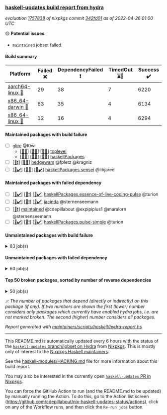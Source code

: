 ### [haskell-updates build report from hydra](https://hydra.nixos.org/jobset/nixpkgs/haskell-updates)
*evaluation [1757838](https://hydra.nixos.org/eval/1757838) of nixpkgs commit [342fd01](https://github.com/NixOS/nixpkgs/commits/342fd01262aca116122c36713035c9838408c380) as of 2022-04-26 01:00 UTC*

:yellow_circle: **Potential issues**
  * `maintained` jobset failed.

#### Build summary

 | Platform | Failed :x: | DependencyFailed :heavy_exclamation_mark: | TimedOut :hourglass::no_entry_sign: | Success :heavy_check_mark: | 
 | --- | --- | --- | --- | --- | 
 | [aarch64-linux :iphone:](https://hydra.nixos.org/eval/1757838?filter=.aarch64-linux) | 29 | 38 | 7 | 6220 | 
 | [x86_64-darwin :apple:](https://hydra.nixos.org/eval/1757838?filter=.x86_64-darwin) | 63 | 35 | 4 | 6134 | 
 | [x86_64-linux :penguin:](https://hydra.nixos.org/eval/1757838?filter=.x86_64-linux) | 12 | 16 | 4 | 6294 | 
#### Maintained packages with build failure
- [ ] [glirc](https://hydra.nixos.org/eval/1757838?filter=glirc) @Kiwi
  - [[:iphone::x:]](https://hydra.nixos.org/build/174553162) [[:apple::x:]](https://hydra.nixos.org/build/174538387) [[:penguin::x:]](https://hydra.nixos.org/build/174540819) [toplevel](https://hydra.nixos.org/eval/1757838?filter=glirc)
  - [[:iphone::x:]](https://hydra.nixos.org/build/174541658) [[:apple::x:]](https://hydra.nixos.org/build/174540799) [[:penguin::x:]](https://hydra.nixos.org/build/174543767) [haskellPackages](https://hydra.nixos.org/eval/1757838?filter=haskellPackages.glirc)
- [ ] [[:iphone::heavy_exclamation_mark:]](https://hydra.nixos.org/build/174538476) [[:penguin::x:]](https://hydra.nixos.org/build/174544990) [hedgewars](https://hydra.nixos.org/eval/1757838?filter=hedgewars) @fpletz @kragniz
- [ ] [[:iphone::heavy_check_mark:]](https://hydra.nixos.org/build/174732394) [[:apple::x:]](https://hydra.nixos.org/build/174732389) [[:penguin::heavy_check_mark:]](https://hydra.nixos.org/build/174732404) [haskellPackages.sensei](https://hydra.nixos.org/eval/1757838?filter=haskellPackages.sensei) @libjared
#### Maintained packages with failed dependency
- [ ] [[:iphone::heavy_check_mark:]](https://hydra.nixos.org/build/174546897) [[:apple::heavy_exclamation_mark:]](https://hydra.nixos.org/build/174544782) [[:penguin::heavy_check_mark:]](https://hydra.nixos.org/build/174537443) [haskellPackages.essence-of-live-coding-pulse](https://hydra.nixos.org/eval/1757838?filter=haskellPackages.essence-of-live-coding-pulse) @turion
- [ ] [[:iphone::heavy_check_mark:]](https://hydra.nixos.org/build/174550094) [[:apple::heavy_exclamation_mark:]](https://hydra.nixos.org/build/174540882) [[:penguin::heavy_check_mark:]](https://hydra.nixos.org/build/174540430) [jacinda](https://hydra.nixos.org/eval/1757838?filter=jacinda) @sternenseemann
- [ ] [[:penguin::heavy_exclamation_mark:]](https://hydra.nixos.org/build/174732390) [maintained](https://hydra.nixos.org/eval/1757838?filter=maintained) @cdepillabout @expipiplus1 @maralorn @sternenseemann
- [ ] [[:iphone::heavy_check_mark:]](https://hydra.nixos.org/build/174546680) [[:apple::heavy_exclamation_mark:]](https://hydra.nixos.org/build/174540580) [[:penguin::heavy_check_mark:]](https://hydra.nixos.org/build/174547994) [haskellPackages.pulse-simple](https://hydra.nixos.org/eval/1757838?filter=haskellPackages.pulse-simple) @turion
#### Unmaintained packages with build failure
<details><summary>83 job(s) </summary>

- [ ] [QuickCheck](https://hydra.nixos.org/eval/1757838?filter=QuickCheck)  :arrow_heading_up: 1232 | 4767
  - [[:iphone::heavy_check_mark:]](https://hydra.nixos.org/build/174545509) [[:apple::heavy_check_mark:]](https://hydra.nixos.org/build/174549392) [[:penguin::heavy_check_mark:]](https://hydra.nixos.org/build/174541289) [haskellPackages](https://hydra.nixos.org/eval/1757838?filter=haskellPackages.QuickCheck)
  -   [[:penguin::x:]](https://hydra.nixos.org/build/174537770) [pkgsStatic.haskell.packages.integer-simple.ghc8107](https://hydra.nixos.org/eval/1757838?filter=pkgsStatic.haskell.packages.integer-simple.ghc8107.QuickCheck)
  -   [[:penguin::heavy_check_mark:]](https://hydra.nixos.org/build/174543331) [pkgsStatic.haskell.packages.native-bignum.ghc902](https://hydra.nixos.org/eval/1757838?filter=pkgsStatic.haskell.packages.native-bignum.ghc902.QuickCheck)
- [ ] [[:iphone::heavy_check_mark:]](https://hydra.nixos.org/build/174550217) [[:apple::x:]](https://hydra.nixos.org/build/174554748) [[:penguin::heavy_check_mark:]](https://hydra.nixos.org/build/174546999) [haskellPackages.di-core](https://hydra.nixos.org/eval/1757838?filter=haskellPackages.di-core)  :arrow_heading_up: 8 | 11
- [ ] [[:iphone::x:]](https://hydra.nixos.org/build/174537551) [[:apple::heavy_check_mark:]](https://hydra.nixos.org/build/174554678) [[:penguin::heavy_check_mark:]](https://hydra.nixos.org/build/174537662) [haskellPackages.OrderedBits](https://hydra.nixos.org/eval/1757838?filter=haskellPackages.OrderedBits)  :arrow_heading_up: 5 | 36
- [ ] [[:iphone::x:]](https://hydra.nixos.org/build/174549183) [[:apple::heavy_check_mark:]](https://hydra.nixos.org/build/174549150) [[:penguin::heavy_check_mark:]](https://hydra.nixos.org/build/174545687) [haskellPackages.hw-json-simd](https://hydra.nixos.org/eval/1757838?filter=haskellPackages.hw-json-simd)  :arrow_heading_up: 2 | 8
- [ ] [[:iphone::x:]](https://hydra.nixos.org/build/174544905) [[:apple::heavy_check_mark:]](https://hydra.nixos.org/build/174544277) [[:penguin::heavy_check_mark:]](https://hydra.nixos.org/build/174541106) [haskellPackages.hw-simd](https://hydra.nixos.org/eval/1757838?filter=haskellPackages.hw-simd)  :arrow_heading_up: 2 | 8
- [ ] [[:iphone::x:]](https://hydra.nixos.org/build/174554673) [[:apple::x:]](https://hydra.nixos.org/build/174548306) [[:penguin::x:]](https://hydra.nixos.org/build/174550728) [haskellPackages.dep-t](https://hydra.nixos.org/eval/1757838?filter=haskellPackages.dep-t)  :arrow_heading_up: 2 | 4
- [ ] [[:iphone::x:]](https://hydra.nixos.org/build/174536402) [[:apple::heavy_check_mark:]](https://hydra.nixos.org/build/174539963) [[:penguin::heavy_check_mark:]](https://hydra.nixos.org/build/174539639) [haskellPackages.quic](https://hydra.nixos.org/eval/1757838?filter=haskellPackages.quic)  :arrow_heading_up: 2 | 2
- [ ] [[:iphone::x:]](https://hydra.nixos.org/build/174552095) [[:apple::heavy_check_mark:]](https://hydra.nixos.org/build/174542601) [[:penguin::heavy_check_mark:]](https://hydra.nixos.org/build/174549959) [haskellPackages.freetype2](https://hydra.nixos.org/eval/1757838?filter=haskellPackages.freetype2)  :arrow_heading_up: 1 | 8
- [ ] [[:iphone::heavy_check_mark:]](https://hydra.nixos.org/build/174548115) [[:apple::x:]](https://hydra.nixos.org/build/174545002) [[:penguin::heavy_check_mark:]](https://hydra.nixos.org/build/174536895) [haskellPackages.free-vector-spaces](https://hydra.nixos.org/eval/1757838?filter=haskellPackages.free-vector-spaces)  :arrow_heading_up: 1 | 7
- [ ] [[:iphone::x:]](https://hydra.nixos.org/build/174551633) [[:apple::x:]](https://hydra.nixos.org/build/174549168) [[:penguin::heavy_check_mark:]](https://hydra.nixos.org/build/174546341) [haskellPackages.ptr-poker](https://hydra.nixos.org/eval/1757838?filter=haskellPackages.ptr-poker)  :arrow_heading_up: 1 | 5
- [ ] [[:iphone::x:]](https://hydra.nixos.org/build/174542865) [[:apple::heavy_check_mark:]](https://hydra.nixos.org/build/174547597) [[:penguin::heavy_check_mark:]](https://hydra.nixos.org/build/174544562) [haskellPackages.long-double](https://hydra.nixos.org/eval/1757838?filter=haskellPackages.long-double)  :arrow_heading_up: 1 | 2
- [ ] [[:iphone::x:]](https://hydra.nixos.org/build/174546588) [[:apple::x:]](https://hydra.nixos.org/build/174549624) [[:penguin::heavy_check_mark:]](https://hydra.nixos.org/build/174538841) [haskellPackages.easytensor](https://hydra.nixos.org/eval/1757838?filter=haskellPackages.easytensor)  :arrow_heading_up: 1 | 1
- [ ] [[:iphone::heavy_check_mark:]](https://hydra.nixos.org/build/174535862) [[:apple::x:]](https://hydra.nixos.org/build/174538767) [[:penguin::heavy_check_mark:]](https://hydra.nixos.org/build/174549770) [haskellPackages.grab](https://hydra.nixos.org/eval/1757838?filter=haskellPackages.grab)  :arrow_heading_up: 1 | 1
- [ ] [[:iphone::heavy_check_mark:]](https://hydra.nixos.org/build/174547713) [[:apple::x:]](https://hydra.nixos.org/build/174549812) [[:penguin::heavy_check_mark:]](https://hydra.nixos.org/build/174543179) [haskellPackages.keep-alive](https://hydra.nixos.org/eval/1757838?filter=haskellPackages.keep-alive)  :arrow_heading_up: 1 | 1
- [ ] [[:iphone::x:]](https://hydra.nixos.org/build/174537502) [[:apple::heavy_check_mark:]](https://hydra.nixos.org/build/174544322) [[:penguin::heavy_check_mark:]](https://hydra.nixos.org/build/174541503) [haskellPackages.nlopt-haskell](https://hydra.nixos.org/eval/1757838?filter=haskellPackages.nlopt-haskell)  :arrow_heading_up: 1 | 1
- [ ] [[:iphone::x:]](https://hydra.nixos.org/build/174538142) [[:apple::heavy_check_mark:]](https://hydra.nixos.org/build/174541277) [[:penguin::heavy_check_mark:]](https://hydra.nixos.org/build/174551029) [haskellPackages.swisstable](https://hydra.nixos.org/eval/1757838?filter=haskellPackages.swisstable)  :arrow_heading_up: 1 | 1
- [ ] [[:iphone::x:]](https://hydra.nixos.org/build/174541545) [[:apple::heavy_check_mark:]](https://hydra.nixos.org/build/174538568) [[:penguin::heavy_check_mark:]](https://hydra.nixos.org/build/174550563) [haskellPackages.unicode-properties](https://hydra.nixos.org/eval/1757838?filter=haskellPackages.unicode-properties)  :arrow_heading_up: 1 | 1
- [ ] [[:iphone::heavy_check_mark:]](https://hydra.nixos.org/build/174547756) [[:apple::x:]](https://hydra.nixos.org/build/174550554) [[:penguin::heavy_check_mark:]](https://hydra.nixos.org/build/174549242) [haskellPackages.zip](https://hydra.nixos.org/eval/1757838?filter=haskellPackages.zip)  :arrow_heading_up: 0 | 5
- [ ] [[:iphone::heavy_check_mark:]](https://hydra.nixos.org/build/174544302) [[:apple::x:]](https://hydra.nixos.org/build/174538426) [[:penguin::heavy_check_mark:]](https://hydra.nixos.org/build/174547294) [haskellPackages.PyF](https://hydra.nixos.org/eval/1757838?filter=haskellPackages.PyF)  :arrow_heading_up: 0 | 4
- [ ] [[:iphone::x:]](https://hydra.nixos.org/build/174544870) [[:apple::x:]](https://hydra.nixos.org/build/174544578) [[:penguin::x:]](https://hydra.nixos.org/build/174535724) [haskellPackages.half-space](https://hydra.nixos.org/eval/1757838?filter=haskellPackages.half-space)  :arrow_heading_up: 0 | 4
- [ ] [[:iphone::heavy_check_mark:]](https://hydra.nixos.org/build/174550160) [[:apple::x:]](https://hydra.nixos.org/build/174546934) [[:penguin::heavy_check_mark:]](https://hydra.nixos.org/build/174551366) [haskellPackages.hmidi](https://hydra.nixos.org/eval/1757838?filter=haskellPackages.hmidi)  :arrow_heading_up: 0 | 4
- [ ] [[:iphone::heavy_check_mark:]](https://hydra.nixos.org/build/174535665) [[:apple::x:]](https://hydra.nixos.org/build/174536995) [[:penguin::heavy_check_mark:]](https://hydra.nixos.org/build/174544761) [haskellPackages.posix-socket](https://hydra.nixos.org/eval/1757838?filter=haskellPackages.posix-socket)  :arrow_heading_up: 0 | 2
- [ ] [[:iphone::heavy_check_mark:]](https://hydra.nixos.org/build/174542420) [[:apple::x:]](https://hydra.nixos.org/build/174547740) [[:penguin::heavy_check_mark:]](https://hydra.nixos.org/build/174538564) [haskellPackages.gi-gdkx11](https://hydra.nixos.org/eval/1757838?filter=haskellPackages.gi-gdkx11)  :arrow_heading_up: 0 | 1
- [ ] [[:iphone::heavy_check_mark:]](https://hydra.nixos.org/build/174537712) [[:apple::x:]](https://hydra.nixos.org/build/174546711) [[:penguin::heavy_check_mark:]](https://hydra.nixos.org/build/174536615) [haskellPackages.hamid](https://hydra.nixos.org/eval/1757838?filter=haskellPackages.hamid)  :arrow_heading_up: 0 | 1
- [ ] [[:iphone::heavy_check_mark:]](https://hydra.nixos.org/build/174540399) [[:apple::x:]](https://hydra.nixos.org/build/174541576) [[:penguin::heavy_check_mark:]](https://hydra.nixos.org/build/174552881) [haskellPackages.hmatrix-morpheus](https://hydra.nixos.org/eval/1757838?filter=haskellPackages.hmatrix-morpheus)  :arrow_heading_up: 0 | 1
- [ ] [[:iphone::heavy_check_mark:]](https://hydra.nixos.org/build/174538249) [[:apple::x:]](https://hydra.nixos.org/build/174539818) [[:penguin::heavy_check_mark:]](https://hydra.nixos.org/build/174539581) [haskellPackages.huckleberry](https://hydra.nixos.org/eval/1757838?filter=haskellPackages.huckleberry)  :arrow_heading_up: 0 | 1
- [ ] [[:iphone::heavy_check_mark:]](https://hydra.nixos.org/build/174546971) [[:apple::x:]](https://hydra.nixos.org/build/174549361) [[:penguin::heavy_check_mark:]](https://hydra.nixos.org/build/174546972) [haskellPackages.openal-ffi](https://hydra.nixos.org/eval/1757838?filter=haskellPackages.openal-ffi)  :arrow_heading_up: 0 | 1
- [ ] [[:iphone::x:]](https://hydra.nixos.org/build/174551805) [[:apple::heavy_check_mark:]](https://hydra.nixos.org/build/174543827) [[:penguin::heavy_check_mark:]](https://hydra.nixos.org/build/174541220) [haskellPackages.picosat](https://hydra.nixos.org/eval/1757838?filter=haskellPackages.picosat)  :arrow_heading_up: 0 | 1
- [ ] [[:iphone::heavy_check_mark:]](https://hydra.nixos.org/build/174552732) [[:apple::x:]](https://hydra.nixos.org/build/174546300) [[:penguin::heavy_check_mark:]](https://hydra.nixos.org/build/174540039) [haskellPackages.select](https://hydra.nixos.org/eval/1757838?filter=haskellPackages.select)  :arrow_heading_up: 0 | 1
- [ ] [[:iphone::heavy_check_mark:]](https://hydra.nixos.org/build/174548217) [[:apple::x:]](https://hydra.nixos.org/build/174545072) [[:penguin::heavy_check_mark:]](https://hydra.nixos.org/build/174544299) [haskellPackages.sysinfo](https://hydra.nixos.org/eval/1757838?filter=haskellPackages.sysinfo)  :arrow_heading_up: 0 | 1
- [ ] [[:iphone::heavy_check_mark:]](https://hydra.nixos.org/build/174539311) [[:apple::x:]](https://hydra.nixos.org/build/174553051) [[:penguin::heavy_check_mark:]](https://hydra.nixos.org/build/174554257) [haskellPackages.FractalArt](https://hydra.nixos.org/eval/1757838?filter=haskellPackages.FractalArt) 
- [ ] [[:iphone::x:]](https://hydra.nixos.org/build/174538111) [[:apple::heavy_check_mark:]](https://hydra.nixos.org/build/174550322) [[:penguin::heavy_check_mark:]](https://hydra.nixos.org/build/174543840) [haskellPackages.HsASA](https://hydra.nixos.org/eval/1757838?filter=haskellPackages.HsASA) 
- [ ] [[:iphone::hourglass::no_entry_sign:]](https://hydra.nixos.org/build/174542922) [[:apple::x:]](https://hydra.nixos.org/build/174551462) [[:penguin::hourglass::no_entry_sign:]](https://hydra.nixos.org/build/174553309) [haskellPackages.bindings-common](https://hydra.nixos.org/eval/1757838?filter=haskellPackages.bindings-common) 
- [ ] [[:iphone::heavy_check_mark:]](https://hydra.nixos.org/build/174551179) [[:apple::x:]](https://hydra.nixos.org/build/174537793) [[:penguin::heavy_check_mark:]](https://hydra.nixos.org/build/174545242) [haskellPackages.chiphunk](https://hydra.nixos.org/eval/1757838?filter=haskellPackages.chiphunk) 
- [ ] [[:iphone::hourglass::no_entry_sign:]](https://hydra.nixos.org/build/174542835) [[:apple::x:]](https://hydra.nixos.org/build/174542974) [[:penguin::x:]](https://hydra.nixos.org/build/174547975) [haskellPackages.cl3-hmatrix-interface](https://hydra.nixos.org/eval/1757838?filter=haskellPackages.cl3-hmatrix-interface) 
- [ ] [[:iphone::hourglass::no_entry_sign:]](https://hydra.nixos.org/build/174544425) [[:apple::x:]](https://hydra.nixos.org/build/174545842) [[:penguin::x:]](https://hydra.nixos.org/build/174536302) [haskellPackages.cl3-linear-interface](https://hydra.nixos.org/eval/1757838?filter=haskellPackages.cl3-linear-interface) 
- [ ] [[:iphone::x:]](https://hydra.nixos.org/build/174539218) [[:apple::heavy_check_mark:]](https://hydra.nixos.org/build/174539808) [[:penguin::heavy_check_mark:]](https://hydra.nixos.org/build/174542945) [haskellPackages.comfort-fftw](https://hydra.nixos.org/eval/1757838?filter=haskellPackages.comfort-fftw) 
- [ ] [[:iphone::heavy_check_mark:]](https://hydra.nixos.org/build/174544521) [[:apple::x:]](https://hydra.nixos.org/build/174538031) [[:penguin::heavy_check_mark:]](https://hydra.nixos.org/build/174539094) [haskellPackages.diskhash](https://hydra.nixos.org/eval/1757838?filter=haskellPackages.diskhash) 
- [ ] [[:iphone::x:]](https://hydra.nixos.org/build/174537702) [[:apple::x:]](https://hydra.nixos.org/build/174548420) [[:penguin::x:]](https://hydra.nixos.org/build/174541577) [haskellPackages.dyna-processing](https://hydra.nixos.org/eval/1757838?filter=haskellPackages.dyna-processing) 
- [ ] [[:iphone::heavy_check_mark:]](https://hydra.nixos.org/build/174546200) [[:apple::x:]](https://hydra.nixos.org/build/174538227) [[:penguin::heavy_check_mark:]](https://hydra.nixos.org/build/174539929) [haskellPackages.epub-tools](https://hydra.nixos.org/eval/1757838?filter=haskellPackages.epub-tools) 
- [ ] [[:iphone::heavy_check_mark:]](https://hydra.nixos.org/build/174544419) [[:apple::x:]](https://hydra.nixos.org/build/174545041) [[:penguin::heavy_check_mark:]](https://hydra.nixos.org/build/174536514) [haskellPackages.fudgets](https://hydra.nixos.org/eval/1757838?filter=haskellPackages.fudgets) 
- [ ] [[:iphone::x:]](https://hydra.nixos.org/build/174539996) [[:apple::x:]](https://hydra.nixos.org/build/174551842) [[:penguin::x:]](https://hydra.nixos.org/build/174553843) [haskellPackages.gemini-exports](https://hydra.nixos.org/eval/1757838?filter=haskellPackages.gemini-exports) 
- [ ] [[:iphone::heavy_check_mark:]](https://hydra.nixos.org/build/174554485) [[:apple::x:]](https://hydra.nixos.org/build/174548554) [[:penguin::heavy_check_mark:]](https://hydra.nixos.org/build/174536692) [haskellPackages.gerrit](https://hydra.nixos.org/eval/1757838?filter=haskellPackages.gerrit) 
- [ ] [[:apple::x:]](https://hydra.nixos.org/build/174552764) [haskellPackages.gi-gtkosxapplication](https://hydra.nixos.org/eval/1757838?filter=haskellPackages.gi-gtkosxapplication) 
- [ ] [[:iphone::x:]](https://hydra.nixos.org/build/174732409) [[:penguin::heavy_check_mark:]](https://hydra.nixos.org/build/174732398) [haskellPackages.gnome-keyring](https://hydra.nixos.org/eval/1757838?filter=haskellPackages.gnome-keyring) 
- [ ] [[:iphone::x:]](https://hydra.nixos.org/build/174536483) [[:apple::x:]](https://hydra.nixos.org/build/174541570) [[:penguin::x:]](https://hydra.nixos.org/build/174542246) [haskellPackages.gpmf](https://hydra.nixos.org/eval/1757838?filter=haskellPackages.gpmf) 
- [ ] [[:apple::x:]](https://hydra.nixos.org/build/174545465) [haskellPackages.gtk-mac-integration](https://hydra.nixos.org/eval/1757838?filter=haskellPackages.gtk-mac-integration) 
- [ ] [[:iphone::heavy_check_mark:]](https://hydra.nixos.org/build/174552727) [[:apple::x:]](https://hydra.nixos.org/build/174540863) [[:penguin::heavy_check_mark:]](https://hydra.nixos.org/build/174554023) [haskellPackages.gtk-traymanager](https://hydra.nixos.org/eval/1757838?filter=haskellPackages.gtk-traymanager) 
- [ ] [[:apple::x:]](https://hydra.nixos.org/build/174537541) [haskellPackages.gtk3-mac-integration](https://hydra.nixos.org/eval/1757838?filter=haskellPackages.gtk3-mac-integration) 
- [ ] [[:iphone::x:]](https://hydra.nixos.org/build/174547007) [[:apple::x:]](https://hydra.nixos.org/build/174552813) [[:penguin::x:]](https://hydra.nixos.org/build/174540712) [haskellPackages.hedgehog-lens](https://hydra.nixos.org/eval/1757838?filter=haskellPackages.hedgehog-lens) 
- [ ] [[:iphone::heavy_check_mark:]](https://hydra.nixos.org/build/174550877) [[:apple::x:]](https://hydra.nixos.org/build/174541437) [[:penguin::heavy_check_mark:]](https://hydra.nixos.org/build/174553524) [haskellPackages.hid](https://hydra.nixos.org/eval/1757838?filter=haskellPackages.hid) 
- [ ] [[:iphone::heavy_check_mark:]](https://hydra.nixos.org/build/174545969) [[:apple::x:]](https://hydra.nixos.org/build/174550172) [[:penguin::heavy_check_mark:]](https://hydra.nixos.org/build/174545566) [haskellPackages.hinotify-conduit](https://hydra.nixos.org/eval/1757838?filter=haskellPackages.hinotify-conduit) 
- [ ] [[:iphone::x:]](https://hydra.nixos.org/build/174538156) [[:apple::heavy_check_mark:]](https://hydra.nixos.org/build/174537066) [[:penguin::heavy_check_mark:]](https://hydra.nixos.org/build/174545136) [haskellPackages.hls-rename-plugin](https://hydra.nixos.org/eval/1757838?filter=haskellPackages.hls-rename-plugin) 
- [ ] [[:iphone::heavy_check_mark:]](https://hydra.nixos.org/build/174548154) [[:apple::x:]](https://hydra.nixos.org/build/174551052) [[:penguin::heavy_check_mark:]](https://hydra.nixos.org/build/174549756) [haskellPackages.hsshellscript](https://hydra.nixos.org/eval/1757838?filter=haskellPackages.hsshellscript) 
- [ ] [[:iphone::heavy_check_mark:]](https://hydra.nixos.org/build/174540017) [[:apple::x:]](https://hydra.nixos.org/build/174551301) [[:penguin::heavy_check_mark:]](https://hydra.nixos.org/build/174542049) [haskellPackages.hssourceinfo](https://hydra.nixos.org/eval/1757838?filter=haskellPackages.hssourceinfo) 
- [ ] [[:iphone::heavy_check_mark:]](https://hydra.nixos.org/build/174536212) [[:apple::x:]](https://hydra.nixos.org/build/174544269) [[:penguin::heavy_check_mark:]](https://hydra.nixos.org/build/174540850) [haskellPackages.ipcvar](https://hydra.nixos.org/eval/1757838?filter=haskellPackages.ipcvar) 
- [ ] [[:iphone::x:]](https://hydra.nixos.org/build/174536686) [[:apple::heavy_check_mark:]](https://hydra.nixos.org/build/174554110) [[:penguin::heavy_check_mark:]](https://hydra.nixos.org/build/174549068) [haskellPackages.jammittools](https://hydra.nixos.org/eval/1757838?filter=haskellPackages.jammittools) 
- [ ] [[:apple::x:]](https://hydra.nixos.org/build/174553612) [haskellPackages.kqueue](https://hydra.nixos.org/eval/1757838?filter=haskellPackages.kqueue) 
- [ ] [[:iphone::x:]](https://hydra.nixos.org/build/174548929) [[:apple::x:]](https://hydra.nixos.org/build/174543795) [[:penguin::x:]](https://hydra.nixos.org/build/174550027) [haskellPackages.lazy-bracket](https://hydra.nixos.org/eval/1757838?filter=haskellPackages.lazy-bracket) 
- [ ] [[:iphone::heavy_check_mark:]](https://hydra.nixos.org/build/174549761) [[:apple::x:]](https://hydra.nixos.org/build/174536568) [[:penguin::heavy_check_mark:]](https://hydra.nixos.org/build/174541890) [haskellPackages.linux-framebuffer](https://hydra.nixos.org/eval/1757838?filter=haskellPackages.linux-framebuffer) 
- [ ] [[:iphone::heavy_check_mark:]](https://hydra.nixos.org/build/174550466) [[:apple::x:]](https://hydra.nixos.org/build/174550786) [[:penguin::heavy_check_mark:]](https://hydra.nixos.org/build/174535842) [haskellPackages.mediawiki2latex](https://hydra.nixos.org/eval/1757838?filter=haskellPackages.mediawiki2latex) 
- [ ] [[:iphone::heavy_check_mark:]](https://hydra.nixos.org/build/174552974) [[:apple::x:]](https://hydra.nixos.org/build/174544461) [[:penguin::heavy_check_mark:]](https://hydra.nixos.org/build/174551522) [haskellPackages.mercury-api](https://hydra.nixos.org/eval/1757838?filter=haskellPackages.mercury-api) 
- [ ] [[:iphone::heavy_check_mark:]](https://hydra.nixos.org/build/174552841) [[:apple::x:]](https://hydra.nixos.org/build/174545878) [[:penguin::heavy_check_mark:]](https://hydra.nixos.org/build/174537320) [haskellPackages.nano-cryptr](https://hydra.nixos.org/eval/1757838?filter=haskellPackages.nano-cryptr) 
- [ ] [[:iphone::heavy_check_mark:]](https://hydra.nixos.org/build/174554702) [[:apple::x:]](https://hydra.nixos.org/build/174545882) [[:penguin::heavy_check_mark:]](https://hydra.nixos.org/build/174536157) [haskellPackages.persistent-pagination](https://hydra.nixos.org/eval/1757838?filter=haskellPackages.persistent-pagination) 
- [ ] [[:iphone::heavy_check_mark:]](https://hydra.nixos.org/build/174542584) [[:apple::x:]](https://hydra.nixos.org/build/174544916) [[:penguin::heavy_check_mark:]](https://hydra.nixos.org/build/174552083) [haskellPackages.phatsort](https://hydra.nixos.org/eval/1757838?filter=haskellPackages.phatsort) 
- [ ] [[:iphone::heavy_check_mark:]](https://hydra.nixos.org/build/174543444) [[:apple::x:]](https://hydra.nixos.org/build/174540909) [[:penguin::heavy_check_mark:]](https://hydra.nixos.org/build/174546577) [haskellPackages.ping-wrapper](https://hydra.nixos.org/eval/1757838?filter=haskellPackages.ping-wrapper) 
- [ ] [[:iphone::heavy_check_mark:]](https://hydra.nixos.org/build/174552675) [[:apple::x:]](https://hydra.nixos.org/build/174546566) [[:penguin::heavy_check_mark:]](https://hydra.nixos.org/build/174539734) [haskellPackages.posix-timer](https://hydra.nixos.org/eval/1757838?filter=haskellPackages.posix-timer) 
- [ ] [[:iphone::heavy_check_mark:]](https://hydra.nixos.org/build/174538175) [[:apple::x:]](https://hydra.nixos.org/build/174552622) [[:penguin::heavy_check_mark:]](https://hydra.nixos.org/build/174544646) [haskellPackages.pthread](https://hydra.nixos.org/eval/1757838?filter=haskellPackages.pthread) 
- [ ] [[:iphone::x:]](https://hydra.nixos.org/build/174549176) [[:apple::heavy_check_mark:]](https://hydra.nixos.org/build/174543028) [[:penguin::heavy_check_mark:]](https://hydra.nixos.org/build/174537796) [haskellPackages.risc386](https://hydra.nixos.org/eval/1757838?filter=haskellPackages.risc386) 
- [ ] [[:iphone::heavy_check_mark:]](https://hydra.nixos.org/build/174551184) [[:apple::x:]](https://hydra.nixos.org/build/174536958) [[:penguin::heavy_check_mark:]](https://hydra.nixos.org/build/174551410) [haskellPackages.sfml-audio](https://hydra.nixos.org/eval/1757838?filter=haskellPackages.sfml-audio) 
- [ ] [[:iphone::heavy_check_mark:]](https://hydra.nixos.org/build/174549871) [[:apple::x:]](https://hydra.nixos.org/build/174552710) [[:penguin::heavy_check_mark:]](https://hydra.nixos.org/build/174551343) [haskellPackages.shared-memory](https://hydra.nixos.org/eval/1757838?filter=haskellPackages.shared-memory) 
- [ ] [[:iphone::heavy_check_mark:]](https://hydra.nixos.org/build/174548033) [[:apple::x:]](https://hydra.nixos.org/build/174554154) [[:penguin::heavy_check_mark:]](https://hydra.nixos.org/build/174545621) [haskellPackages.skews](https://hydra.nixos.org/eval/1757838?filter=haskellPackages.skews) 
- [ ] [[:iphone::x:]](https://hydra.nixos.org/build/174544444) [[:apple::x:]](https://hydra.nixos.org/build/174541717) [[:penguin::heavy_check_mark:]](https://hydra.nixos.org/build/174545477) [haskellPackages.slugify](https://hydra.nixos.org/eval/1757838?filter=haskellPackages.slugify) 
- [ ] [[:iphone::heavy_check_mark:]](https://hydra.nixos.org/build/174549931) [[:apple::x:]](https://hydra.nixos.org/build/174546451) [[:penguin::heavy_check_mark:]](https://hydra.nixos.org/build/174540319) [haskellPackages.tailfile-hinotify](https://hydra.nixos.org/eval/1757838?filter=haskellPackages.tailfile-hinotify) 
- [ ] [[:iphone::x:]](https://hydra.nixos.org/build/174541146) [[:apple::heavy_check_mark:]](https://hydra.nixos.org/build/174536780) [[:penguin::heavy_check_mark:]](https://hydra.nixos.org/build/174551164) [haskellPackages.wiringPi](https://hydra.nixos.org/eval/1757838?filter=haskellPackages.wiringPi) 
- [ ] [[:iphone::x:]](https://hydra.nixos.org/build/174540212) [[:apple::heavy_check_mark:]](https://hydra.nixos.org/build/174537866) [[:penguin::heavy_check_mark:]](https://hydra.nixos.org/build/174546532) [haskellPackages.x86-64bit](https://hydra.nixos.org/eval/1757838?filter=haskellPackages.x86-64bit) 
- [ ] [[:iphone::heavy_check_mark:]](https://hydra.nixos.org/build/174552831) [[:apple::x:]](https://hydra.nixos.org/build/174547083) [[:penguin::heavy_check_mark:]](https://hydra.nixos.org/build/174554818) [haskellPackages.xmonad-utils](https://hydra.nixos.org/eval/1757838?filter=haskellPackages.xmonad-utils) 
- [ ] [[:iphone::heavy_check_mark:]](https://hydra.nixos.org/build/174536987) [[:apple::x:]](https://hydra.nixos.org/build/174544823) [[:penguin::heavy_check_mark:]](https://hydra.nixos.org/build/174544993) [haskellPackages.yoga](https://hydra.nixos.org/eval/1757838?filter=haskellPackages.yoga) 
- [ ] [[:iphone::heavy_check_mark:]](https://hydra.nixos.org/build/174550313) [[:apple::x:]](https://hydra.nixos.org/build/174544016) [[:penguin::heavy_check_mark:]](https://hydra.nixos.org/build/174538214) [haskellPackages.zot](https://hydra.nixos.org/eval/1757838?filter=haskellPackages.zot) 
- [ ] [[:iphone::heavy_check_mark:]](https://hydra.nixos.org/build/174546558) [[:apple::x:]](https://hydra.nixos.org/build/174546608) [[:penguin::heavy_check_mark:]](https://hydra.nixos.org/build/174541101) [haskellPackages.zxcvbn-c](https://hydra.nixos.org/eval/1757838?filter=haskellPackages.zxcvbn-c) 
</details>

#### Unmaintained packages with failed dependency
<details><summary>60 job(s) </summary>

- [ ] [[:iphone::heavy_check_mark:]](https://hydra.nixos.org/build/174545660) [[:apple::heavy_exclamation_mark:]](https://hydra.nixos.org/build/174552148) [[:penguin::heavy_check_mark:]](https://hydra.nixos.org/build/174550838) [haskellPackages.di-handle](https://hydra.nixos.org/eval/1757838?filter=haskellPackages.di-handle)  :arrow_heading_up: 6 | 9
- [ ] [[:iphone::heavy_check_mark:]](https://hydra.nixos.org/build/174547576) [[:apple::heavy_exclamation_mark:]](https://hydra.nixos.org/build/174540974) [[:penguin::heavy_check_mark:]](https://hydra.nixos.org/build/174547320) [haskellPackages.di-monad](https://hydra.nixos.org/eval/1757838?filter=haskellPackages.di-monad)  :arrow_heading_up: 6 | 9
- [ ] [[:iphone::heavy_check_mark:]](https://hydra.nixos.org/build/174552457) [[:apple::heavy_exclamation_mark:]](https://hydra.nixos.org/build/174540938) [[:penguin::heavy_check_mark:]](https://hydra.nixos.org/build/174542791) [haskellPackages.di-df1](https://hydra.nixos.org/eval/1757838?filter=haskellPackages.di-df1)  :arrow_heading_up: 5 | 8
- [ ] [[:iphone::heavy_exclamation_mark:]](https://hydra.nixos.org/build/174541056) [[:apple::heavy_check_mark:]](https://hydra.nixos.org/build/174545455) [[:penguin::heavy_check_mark:]](https://hydra.nixos.org/build/174553315) [haskellPackages.PrimitiveArray](https://hydra.nixos.org/eval/1757838?filter=haskellPackages.PrimitiveArray)  :arrow_heading_up: 4 | 35
- [ ] [[:iphone::heavy_exclamation_mark:]](https://hydra.nixos.org/build/174551682) [[:apple::heavy_check_mark:]](https://hydra.nixos.org/build/174552923) [[:penguin::heavy_check_mark:]](https://hydra.nixos.org/build/174543853) [haskellPackages.BiobaseTypes](https://hydra.nixos.org/eval/1757838?filter=haskellPackages.BiobaseTypes)  :arrow_heading_up: 3 | 21
- [ ] [[:iphone::heavy_exclamation_mark:]](https://hydra.nixos.org/build/174543982) [[:apple::heavy_check_mark:]](https://hydra.nixos.org/build/174548870) [[:penguin::heavy_check_mark:]](https://hydra.nixos.org/build/174539230) [haskellPackages.BiobaseENA](https://hydra.nixos.org/eval/1757838?filter=haskellPackages.BiobaseENA)  :arrow_heading_up: 1 | 18
- [ ] [[:iphone::heavy_check_mark:]](https://hydra.nixos.org/build/174541291) [[:apple::heavy_exclamation_mark:]](https://hydra.nixos.org/build/174552818) [[:penguin::heavy_check_mark:]](https://hydra.nixos.org/build/174548331) [haskellPackages.di-polysemy](https://hydra.nixos.org/eval/1757838?filter=haskellPackages.di-polysemy)  :arrow_heading_up: 1 | 4
- [ ] [hoogle](https://hydra.nixos.org/eval/1757838?filter=hoogle)  :arrow_heading_up: 1 | 2
  - [[:iphone::heavy_check_mark:]](https://hydra.nixos.org/build/174536006) [[:apple::heavy_check_mark:]](https://hydra.nixos.org/build/174552251) [[:penguin::heavy_check_mark:]](https://hydra.nixos.org/build/174537347) [haskell.packages.ghc8107](https://hydra.nixos.org/eval/1757838?filter=haskell.packages.ghc8107.hoogle)
  - [[:iphone::heavy_check_mark:]](https://hydra.nixos.org/build/174551078) [[:apple::heavy_check_mark:]](https://hydra.nixos.org/build/174330300) [[:penguin::heavy_check_mark:]](https://hydra.nixos.org/build/174338480) [haskell.packages.ghc884](https://hydra.nixos.org/eval/1757838?filter=haskell.packages.ghc884.hoogle)
  - [[:iphone::heavy_check_mark:]](https://hydra.nixos.org/build/174551971) [[:apple::heavy_check_mark:]](https://hydra.nixos.org/build/174549377) [[:penguin::heavy_check_mark:]](https://hydra.nixos.org/build/174545692) [haskell.packages.ghc902](https://hydra.nixos.org/eval/1757838?filter=haskell.packages.ghc902.hoogle)
  - [[:iphone::heavy_exclamation_mark:]](https://hydra.nixos.org/build/174539867) [[:apple::heavy_check_mark:]](https://hydra.nixos.org/build/174537163) [[:penguin::heavy_check_mark:]](https://hydra.nixos.org/build/174547516) [haskell.packages.ghc922](https://hydra.nixos.org/eval/1757838?filter=haskell.packages.ghc922.hoogle)
  - [[:iphone::heavy_check_mark:]](https://hydra.nixos.org/build/174536943) [[:apple::heavy_check_mark:]](https://hydra.nixos.org/build/174536315) [[:penguin::heavy_check_mark:]](https://hydra.nixos.org/build/174542217) [haskellPackages](https://hydra.nixos.org/eval/1757838?filter=haskellPackages.hoogle)
- [ ] [[:iphone::heavy_exclamation_mark:]](https://hydra.nixos.org/build/174708247) [[:penguin::heavy_exclamation_mark:]](https://hydra.nixos.org/build/174708250) [haskellPackages.hbro](https://hydra.nixos.org/eval/1757838?filter=haskellPackages.hbro)  :arrow_heading_up: 1 | 1
- [ ] [[:iphone::heavy_exclamation_mark:]](https://hydra.nixos.org/build/174542325) [[:apple::heavy_check_mark:]](https://hydra.nixos.org/build/174553872) [[:penguin::heavy_check_mark:]](https://hydra.nixos.org/build/174550511) [haskellPackages.http3](https://hydra.nixos.org/eval/1757838?filter=haskellPackages.http3)  :arrow_heading_up: 1 | 1
- [ ] [[:iphone::heavy_check_mark:]](https://hydra.nixos.org/build/174550002) [[:apple::heavy_exclamation_mark:]](https://hydra.nixos.org/build/174543271) [[:penguin::heavy_check_mark:]](https://hydra.nixos.org/build/174538759) [haskellPackages.moto](https://hydra.nixos.org/eval/1757838?filter=haskellPackages.moto)  :arrow_heading_up: 1 | 1
- [ ] [[:iphone::heavy_check_mark:]](https://hydra.nixos.org/build/174551978) [[:apple::heavy_exclamation_mark:]](https://hydra.nixos.org/build/174545948) [[:penguin::heavy_check_mark:]](https://hydra.nixos.org/build/174546369) [haskellPackages.wss-client](https://hydra.nixos.org/eval/1757838?filter=haskellPackages.wss-client)  :arrow_heading_up: 1 | 1
- [ ] [[:iphone::heavy_exclamation_mark:]](https://hydra.nixos.org/build/174539902) [[:apple::heavy_check_mark:]](https://hydra.nixos.org/build/174546746) [[:penguin::heavy_check_mark:]](https://hydra.nixos.org/build/174549879) [haskellPackages.BiobaseXNA](https://hydra.nixos.org/eval/1757838?filter=haskellPackages.BiobaseXNA)  :arrow_heading_up: 0 | 17
- [ ] [[:iphone::heavy_exclamation_mark:]](https://hydra.nixos.org/build/174552395) [[:apple::heavy_check_mark:]](https://hydra.nixos.org/build/174549017) [[:penguin::heavy_check_mark:]](https://hydra.nixos.org/build/174537865) [haskellPackages.hw-json-standard-cursor](https://hydra.nixos.org/eval/1757838?filter=haskellPackages.hw-json-standard-cursor)  :arrow_heading_up: 0 | 6
- [ ] [[:iphone::heavy_exclamation_mark:]](https://hydra.nixos.org/build/174539954) [[:apple::heavy_check_mark:]](https://hydra.nixos.org/build/174538742) [[:penguin::heavy_check_mark:]](https://hydra.nixos.org/build/174538239) [haskellPackages.hw-json-simple-cursor](https://hydra.nixos.org/eval/1757838?filter=haskellPackages.hw-json-simple-cursor)  :arrow_heading_up: 0 | 4
- [ ] [[:iphone::heavy_exclamation_mark:]](https://hydra.nixos.org/build/174538801) [[:apple::heavy_exclamation_mark:]](https://hydra.nixos.org/build/174547017) [[:penguin::heavy_check_mark:]](https://hydra.nixos.org/build/174541724) [haskellPackages.jsonifier](https://hydra.nixos.org/eval/1757838?filter=haskellPackages.jsonifier)  :arrow_heading_up: 0 | 4
- [ ] [[:iphone::heavy_exclamation_mark:]](https://hydra.nixos.org/build/174554314) [[:apple::heavy_check_mark:]](https://hydra.nixos.org/build/174544304) [[:penguin::heavy_check_mark:]](https://hydra.nixos.org/build/174553013) [haskellPackages.BiobaseFasta](https://hydra.nixos.org/eval/1757838?filter=haskellPackages.BiobaseFasta)  :arrow_heading_up: 0 | 3
- [ ] [[:iphone::heavy_exclamation_mark:]](https://hydra.nixos.org/build/174552262) [[:apple::heavy_check_mark:]](https://hydra.nixos.org/build/174550363) [[:penguin::heavy_check_mark:]](https://hydra.nixos.org/build/174537805) [haskellPackages.hw-dsv](https://hydra.nixos.org/eval/1757838?filter=haskellPackages.hw-dsv)  :arrow_heading_up: 0 | 3
- [ ] [[:iphone::heavy_check_mark:]](https://hydra.nixos.org/build/174544070) [[:apple::heavy_exclamation_mark:]](https://hydra.nixos.org/build/174543076) [[:penguin::heavy_check_mark:]](https://hydra.nixos.org/build/174547652) [haskellPackages.SDL-mixer](https://hydra.nixos.org/eval/1757838?filter=haskellPackages.SDL-mixer)  :arrow_heading_up: 0 | 2
- [ ] [[:iphone::heavy_check_mark:]](https://hydra.nixos.org/build/174537480) [[:apple::heavy_exclamation_mark:]](https://hydra.nixos.org/build/174552314) [[:penguin::heavy_check_mark:]](https://hydra.nixos.org/build/174538779) [haskellPackages.di](https://hydra.nixos.org/eval/1757838?filter=haskellPackages.di)  :arrow_heading_up: 0 | 2
- [ ] [[:iphone::heavy_check_mark:]](https://hydra.nixos.org/build/174536139) [[:apple::heavy_exclamation_mark:]](https://hydra.nixos.org/build/174552146) [[:penguin::heavy_check_mark:]](https://hydra.nixos.org/build/174535765) [haskellPackages.dde](https://hydra.nixos.org/eval/1757838?filter=haskellPackages.dde)  :arrow_heading_up: 0 | 1
- [ ] [[:iphone::heavy_check_mark:]](https://hydra.nixos.org/build/174539813) [[:apple::heavy_exclamation_mark:]](https://hydra.nixos.org/build/174553941) [[:penguin::heavy_check_mark:]](https://hydra.nixos.org/build/174540287) [haskellPackages.pulseaudio](https://hydra.nixos.org/eval/1757838?filter=haskellPackages.pulseaudio)  :arrow_heading_up: 0 | 1
- [ ] [[:iphone::heavy_exclamation_mark:]](https://hydra.nixos.org/build/174549389) [[:apple::heavy_exclamation_mark:]](https://hydra.nixos.org/build/174538082) [[:penguin::heavy_exclamation_mark:]](https://hydra.nixos.org/build/174551969) [haskellPackages.GuiHaskell](https://hydra.nixos.org/eval/1757838?filter=haskellPackages.GuiHaskell) 
- [ ] [[:iphone::heavy_exclamation_mark:]](https://hydra.nixos.org/build/174545812) [[:penguin::heavy_exclamation_mark:]](https://hydra.nixos.org/build/174552583) [haskellPackages.HDRUtils](https://hydra.nixos.org/eval/1757838?filter=haskellPackages.HDRUtils) 
- [ ] [[:iphone::heavy_exclamation_mark:]](https://hydra.nixos.org/build/174550981) [[:apple::heavy_exclamation_mark:]](https://hydra.nixos.org/build/174551921) [[:penguin::heavy_exclamation_mark:]](https://hydra.nixos.org/build/174546347) [haskellPackages.HPlot](https://hydra.nixos.org/eval/1757838?filter=haskellPackages.HPlot) 
- [ ] [[:iphone::heavy_exclamation_mark:]](https://hydra.nixos.org/build/174538166) [[:apple::heavy_check_mark:]](https://hydra.nixos.org/build/174547518) [[:penguin::heavy_check_mark:]](https://hydra.nixos.org/build/174549864) [haskellPackages.align-audio](https://hydra.nixos.org/eval/1757838?filter=haskellPackages.align-audio) 
- [ ] [[:iphone::heavy_exclamation_mark:]](https://hydra.nixos.org/build/174539097) [[:apple::heavy_exclamation_mark:]](https://hydra.nixos.org/build/174550889) [[:penguin::heavy_exclamation_mark:]](https://hydra.nixos.org/build/174542371) [haskellPackages.bluetile](https://hydra.nixos.org/eval/1757838?filter=haskellPackages.bluetile) 
- [ ] [[:iphone::heavy_exclamation_mark:]](https://hydra.nixos.org/build/174543946) [[:apple::heavy_exclamation_mark:]](https://hydra.nixos.org/build/174540009) [[:penguin::heavy_exclamation_mark:]](https://hydra.nixos.org/build/174541884) [haskellPackages.dep-t-advice](https://hydra.nixos.org/eval/1757838?filter=haskellPackages.dep-t-advice) 
- [ ] [[:iphone::heavy_exclamation_mark:]](https://hydra.nixos.org/build/174540451) [[:apple::heavy_exclamation_mark:]](https://hydra.nixos.org/build/174553107) [[:penguin::heavy_exclamation_mark:]](https://hydra.nixos.org/build/174548720) [haskellPackages.dep-t-value](https://hydra.nixos.org/eval/1757838?filter=haskellPackages.dep-t-value) 
- [ ] [[:iphone::heavy_exclamation_mark:]](https://hydra.nixos.org/build/174547164) [[:apple::heavy_exclamation_mark:]](https://hydra.nixos.org/build/174541573) [[:penguin::heavy_check_mark:]](https://hydra.nixos.org/build/174536094) [haskellPackages.easytensor-vulkan](https://hydra.nixos.org/eval/1757838?filter=haskellPackages.easytensor-vulkan) 
- [ ] [[:iphone::heavy_exclamation_mark:]](https://hydra.nixos.org/build/174540414) [[:apple::heavy_exclamation_mark:]](https://hydra.nixos.org/build/174537445) [[:penguin::heavy_exclamation_mark:]](https://hydra.nixos.org/build/174538179) [haskellPackages.gladexml-accessor](https://hydra.nixos.org/eval/1757838?filter=haskellPackages.gladexml-accessor) 
- [ ] [[:iphone::heavy_check_mark:]](https://hydra.nixos.org/build/174538645) [[:apple::heavy_exclamation_mark:]](https://hydra.nixos.org/build/174548025) [[:penguin::heavy_check_mark:]](https://hydra.nixos.org/build/174537306) [haskellPackages.grab-form](https://hydra.nixos.org/eval/1757838?filter=haskellPackages.grab-form) 
- [ ] [[:iphone::heavy_exclamation_mark:]](https://hydra.nixos.org/build/174540649) [[:apple::heavy_exclamation_mark:]](https://hydra.nixos.org/build/174544094) [[:penguin::heavy_exclamation_mark:]](https://hydra.nixos.org/build/174552949) [haskellPackages.gtk2hs-cast-glade](https://hydra.nixos.org/eval/1757838?filter=haskellPackages.gtk2hs-cast-glade) 
- [ ] [[:iphone::heavy_exclamation_mark:]](https://hydra.nixos.org/build/174539721) [[:apple::heavy_check_mark:]](https://hydra.nixos.org/build/174553228) [[:penguin::heavy_check_mark:]](https://hydra.nixos.org/build/174549758) [haskellPackages.harfbuzz-pure](https://hydra.nixos.org/eval/1757838?filter=haskellPackages.harfbuzz-pure) 
- [ ] [[:iphone::heavy_exclamation_mark:]](https://hydra.nixos.org/build/174708228) [[:penguin::heavy_exclamation_mark:]](https://hydra.nixos.org/build/174708242) [haskellPackages.hbro-contrib](https://hydra.nixos.org/eval/1757838?filter=haskellPackages.hbro-contrib) 
- [ ] [[:iphone::heavy_exclamation_mark:]](https://hydra.nixos.org/build/174535725) [[:apple::heavy_check_mark:]](https://hydra.nixos.org/build/174536883) [[:penguin::heavy_check_mark:]](https://hydra.nixos.org/build/174550625) [haskellPackages.hmatrix-nlopt](https://hydra.nixos.org/eval/1757838?filter=haskellPackages.hmatrix-nlopt) 
- [ ] [[:iphone::heavy_exclamation_mark:]](https://hydra.nixos.org/build/174540944) [[:apple::heavy_check_mark:]](https://hydra.nixos.org/build/174552892) [[:penguin::heavy_check_mark:]](https://hydra.nixos.org/build/174545875) [haskellPackages.hs-swisstable-hashtables-class](https://hydra.nixos.org/eval/1757838?filter=haskellPackages.hs-swisstable-hashtables-class) 
- [ ] [[:iphone::heavy_exclamation_mark:]](https://hydra.nixos.org/build/174551083) [[:apple::heavy_exclamation_mark:]](https://hydra.nixos.org/build/174550780) [[:penguin::heavy_exclamation_mark:]](https://hydra.nixos.org/build/174539621) [haskellPackages.hstzaar](https://hydra.nixos.org/eval/1757838?filter=haskellPackages.hstzaar) 
- [ ] [[:iphone::heavy_exclamation_mark:]](https://hydra.nixos.org/build/174547896) [[:apple::heavy_check_mark:]](https://hydra.nixos.org/build/174554822) [[:penguin::heavy_check_mark:]](https://hydra.nixos.org/build/174545025) [haskellPackages.hw-simd-cli](https://hydra.nixos.org/eval/1757838?filter=haskellPackages.hw-simd-cli) 
- [ ] [[:iphone::heavy_exclamation_mark:]](https://hydra.nixos.org/build/174551973) [[:apple::heavy_check_mark:]](https://hydra.nixos.org/build/174548104) [[:penguin::heavy_check_mark:]](https://hydra.nixos.org/build/174542960) [haskellPackages.kmn-programming](https://hydra.nixos.org/eval/1757838?filter=haskellPackages.kmn-programming) 
- [ ] [[:iphone::heavy_exclamation_mark:]](https://hydra.nixos.org/build/174536259) [[:apple::heavy_exclamation_mark:]](https://hydra.nixos.org/build/174544408) [[:penguin::heavy_exclamation_mark:]](https://hydra.nixos.org/build/174542718) [haskellPackages.minesweeper](https://hydra.nixos.org/eval/1757838?filter=haskellPackages.minesweeper) 
- [ ] [[:iphone::heavy_check_mark:]](https://hydra.nixos.org/build/174548950) [[:apple::heavy_exclamation_mark:]](https://hydra.nixos.org/build/174538649) [[:penguin::heavy_check_mark:]](https://hydra.nixos.org/build/174547939) [haskellPackages.moto-postgresql](https://hydra.nixos.org/eval/1757838?filter=haskellPackages.moto-postgresql) 
- [ ] [[:iphone::heavy_check_mark:]](https://hydra.nixos.org/build/174553143) [[:apple::heavy_exclamation_mark:]](https://hydra.nixos.org/build/174539413) [[:penguin::heavy_check_mark:]](https://hydra.nixos.org/build/174536660) [haskellPackages.network-messagepack-rpc-websocket](https://hydra.nixos.org/eval/1757838?filter=haskellPackages.network-messagepack-rpc-websocket) 
- [ ] [[:iphone::heavy_exclamation_mark:]](https://hydra.nixos.org/build/174542409) [[:apple::heavy_exclamation_mark:]](https://hydra.nixos.org/build/174545281) [[:penguin::heavy_exclamation_mark:]](https://hydra.nixos.org/build/174542403) [haskellPackages.nymphaea](https://hydra.nixos.org/eval/1757838?filter=haskellPackages.nymphaea) 
- [ ] [[:iphone::heavy_check_mark:]](https://hydra.nixos.org/build/174549791) [[:apple::heavy_exclamation_mark:]](https://hydra.nixos.org/build/174544440) [[:penguin::heavy_check_mark:]](https://hydra.nixos.org/build/174552379) [haskellPackages.pipes-pulse-simple](https://hydra.nixos.org/eval/1757838?filter=haskellPackages.pipes-pulse-simple) 
- [ ] [[:iphone::heavy_check_mark:]](https://hydra.nixos.org/build/174552453) [[:apple::heavy_exclamation_mark:]](https://hydra.nixos.org/build/174543348) [[:penguin::heavy_check_mark:]](https://hydra.nixos.org/build/174549120) [haskellPackages.polysemy-log-di](https://hydra.nixos.org/eval/1757838?filter=haskellPackages.polysemy-log-di) 
- [ ] [[:iphone::heavy_check_mark:]](https://hydra.nixos.org/build/174540361) [[:apple::heavy_exclamation_mark:]](https://hydra.nixos.org/build/174536795) [[:penguin::heavy_check_mark:]](https://hydra.nixos.org/build/174537631) [haskellPackages.postgresql-replicant](https://hydra.nixos.org/eval/1757838?filter=haskellPackages.postgresql-replicant) 
- [ ] [[:iphone::heavy_exclamation_mark:]](https://hydra.nixos.org/build/174538703) [[:apple::heavy_exclamation_mark:]](https://hydra.nixos.org/build/174544919) [[:penguin::heavy_exclamation_mark:]](https://hydra.nixos.org/build/174552861) [haskellPackages.proplang](https://hydra.nixos.org/eval/1757838?filter=haskellPackages.proplang) 
- [ ] [[:iphone::heavy_check_mark:]](https://hydra.nixos.org/build/174539651) [[:apple::heavy_exclamation_mark:]](https://hydra.nixos.org/build/174541473) [[:penguin::heavy_check_mark:]](https://hydra.nixos.org/build/174549074) [haskellPackages.proteaaudio](https://hydra.nixos.org/eval/1757838?filter=haskellPackages.proteaaudio) 
- [ ] [[:iphone::heavy_exclamation_mark:]](https://hydra.nixos.org/build/174552812) [[:apple::heavy_check_mark:]](https://hydra.nixos.org/build/174550552) [[:penguin::heavy_check_mark:]](https://hydra.nixos.org/build/174542407) [haskellPackages.rounded-hw](https://hydra.nixos.org/eval/1757838?filter=haskellPackages.rounded-hw) 
- [ ] [[:iphone::heavy_exclamation_mark:]](https://hydra.nixos.org/build/174549128) [[:apple::heavy_exclamation_mark:]](https://hydra.nixos.org/build/174549795) [[:penguin::heavy_exclamation_mark:]](https://hydra.nixos.org/build/174552333) [haskellPackages.showdown](https://hydra.nixos.org/eval/1757838?filter=haskellPackages.showdown) 
- [ ] [[:iphone::heavy_exclamation_mark:]](https://hydra.nixos.org/build/174539691) [[:apple::heavy_check_mark:]](https://hydra.nixos.org/build/174537109) [[:penguin::heavy_check_mark:]](https://hydra.nixos.org/build/174543473) [haskellPackages.sound-collage](https://hydra.nixos.org/eval/1757838?filter=haskellPackages.sound-collage) 
- [ ] [[:iphone::heavy_exclamation_mark:]](https://hydra.nixos.org/build/174536132) [[:apple::heavy_check_mark:]](https://hydra.nixos.org/build/174554469) [[:penguin::heavy_check_mark:]](https://hydra.nixos.org/build/174550367) [haskellPackages.unicode-names](https://hydra.nixos.org/eval/1757838?filter=haskellPackages.unicode-names) 
- [ ] [[:iphone::heavy_exclamation_mark:]](https://hydra.nixos.org/build/174542964) [[:apple::heavy_check_mark:]](https://hydra.nixos.org/build/174540510) [[:penguin::heavy_check_mark:]](https://hydra.nixos.org/build/174542733) [haskellPackages.warp-quic](https://hydra.nixos.org/eval/1757838?filter=haskellPackages.warp-quic) 
- [ ] [[:iphone::heavy_check_mark:]](https://hydra.nixos.org/build/174542199) [[:apple::heavy_exclamation_mark:]](https://hydra.nixos.org/build/174551098) [[:penguin::heavy_check_mark:]](https://hydra.nixos.org/build/174541180) [haskellPackages.xbattbar](https://hydra.nixos.org/eval/1757838?filter=haskellPackages.xbattbar) 
</details>

#### Top 50 broken packages, sorted by number of reverse dependencies
<details><summary>50 job(s) </summary>

[amazonka-core](https://packdeps.haskellers.com/reverse/amazonka-core) :arrow_heading_up: 186  
[gogol-core](https://packdeps.haskellers.com/reverse/gogol-core) :arrow_heading_up: 184  
[haskell98](https://packdeps.haskellers.com/reverse/haskell98) :arrow_heading_up: 153  
[enumerator](https://packdeps.haskellers.com/reverse/enumerator) :arrow_heading_up: 56  
[derive](https://packdeps.haskellers.com/reverse/derive) :arrow_heading_up: 48  
[amazonka](https://packdeps.haskellers.com/reverse/amazonka) :arrow_heading_up: 44  
[accelerate](https://packdeps.haskellers.com/reverse/accelerate) :arrow_heading_up: 42  
[parseargs](https://packdeps.haskellers.com/reverse/parseargs) :arrow_heading_up: 42  
[syb-with-class](https://packdeps.haskellers.com/reverse/syb-with-class) :arrow_heading_up: 42  
[MonadCatchIO-transformers](https://packdeps.haskellers.com/reverse/MonadCatchIO-transformers) :arrow_heading_up: 41  
[data-lens](https://packdeps.haskellers.com/reverse/data-lens) :arrow_heading_up: 33  
[rank1dynamic](https://packdeps.haskellers.com/reverse/rank1dynamic) :arrow_heading_up: 33  
[autodocodec](https://packdeps.haskellers.com/reverse/autodocodec) :arrow_heading_up: 32  
[distributed-static](https://packdeps.haskellers.com/reverse/distributed-static) :arrow_heading_up: 31  
[language-ecmascript](https://packdeps.haskellers.com/reverse/language-ecmascript) :arrow_heading_up: 31  
[distributed-process](https://packdeps.haskellers.com/reverse/distributed-process) :arrow_heading_up: 30  
[ip](https://packdeps.haskellers.com/reverse/ip) :arrow_heading_up: 29  
[iteratee](https://packdeps.haskellers.com/reverse/iteratee) :arrow_heading_up: 29  
[jmacro](https://packdeps.haskellers.com/reverse/jmacro) :arrow_heading_up: 29  
[validity-aeson](https://packdeps.haskellers.com/reverse/validity-aeson) :arrow_heading_up: 29  
[text-format](https://packdeps.haskellers.com/reverse/text-format) :arrow_heading_up: 28  
[autodocodec-schema](https://packdeps.haskellers.com/reverse/autodocodec-schema) :arrow_heading_up: 27  
[mmsyn3](https://packdeps.haskellers.com/reverse/mmsyn3) :arrow_heading_up: 27  
[autodocodec-yaml](https://packdeps.haskellers.com/reverse/autodocodec-yaml) :arrow_heading_up: 26  
[crypto-numbers](https://packdeps.haskellers.com/reverse/crypto-numbers) :arrow_heading_up: 26  
[either-unwrap](https://packdeps.haskellers.com/reverse/either-unwrap) :arrow_heading_up: 25  
[web-routes-th](https://packdeps.haskellers.com/reverse/web-routes-th) :arrow_heading_up: 24  
[crypto-pubkey](https://packdeps.haskellers.com/reverse/crypto-pubkey) :arrow_heading_up: 23  
[ixset-typed](https://packdeps.haskellers.com/reverse/ixset-typed) :arrow_heading_up: 23  
[sydtest](https://packdeps.haskellers.com/reverse/sydtest) :arrow_heading_up: 23  
[haskelldb](https://packdeps.haskellers.com/reverse/haskelldb) :arrow_heading_up: 22  
[wxdirect](https://packdeps.haskellers.com/reverse/wxdirect) :arrow_heading_up: 22  
[amazonka-s3](https://packdeps.haskellers.com/reverse/amazonka-s3) :arrow_heading_up: 21  
[mmsyn2](https://packdeps.haskellers.com/reverse/mmsyn2) :arrow_heading_up: 21  
[subG](https://packdeps.haskellers.com/reverse/subG) :arrow_heading_up: 21  
[userid](https://packdeps.haskellers.com/reverse/userid) :arrow_heading_up: 21  
[wxc](https://packdeps.haskellers.com/reverse/wxc) :arrow_heading_up: 21  
[biocore](https://packdeps.haskellers.com/reverse/biocore) :arrow_heading_up: 20  
[wxcore](https://packdeps.haskellers.com/reverse/wxcore) :arrow_heading_up: 20  
[attoparsec-enumerator](https://packdeps.haskellers.com/reverse/attoparsec-enumerator) :arrow_heading_up: 19  
[bytestring-show](https://packdeps.haskellers.com/reverse/bytestring-show) :arrow_heading_up: 19  
[fay](https://packdeps.haskellers.com/reverse/fay) :arrow_heading_up: 19  
[harp](https://packdeps.haskellers.com/reverse/harp) :arrow_heading_up: 19  
[hsx2hs](https://packdeps.haskellers.com/reverse/hsx2hs) :arrow_heading_up: 19  
[ixset](https://packdeps.haskellers.com/reverse/ixset) :arrow_heading_up: 19  
[wx](https://packdeps.haskellers.com/reverse/wx) :arrow_heading_up: 19  
[asn1-data](https://packdeps.haskellers.com/reverse/asn1-data) :arrow_heading_up: 18  
[dbus-core](https://packdeps.haskellers.com/reverse/dbus-core) :arrow_heading_up: 18  
[gtksourceview2](https://packdeps.haskellers.com/reverse/gtksourceview2) :arrow_heading_up: 18  
[ukrainian-phonetics-basic](https://packdeps.haskellers.com/reverse/ukrainian-phonetics-basic) :arrow_heading_up: 18  
</details>


*:arrow_heading_up:: The number of packages that depend (directly or indirectly) on this package (if any). If two numbers are shown the first (lower) number considers only packages which currently have enabled hydra jobs, i.e. are not marked broken. The second (higher) number considers all packages.*

*Report generated with [maintainers/scripts/haskell/hydra-report.hs](https://github.com/NixOS/nixpkgs/blob/haskell-updates/maintainers/scripts/haskell/hydra-report.sh)*


----------------------------------------------------------------------

This README.md is automatically updated every 6 hours with the status of the
[`haskell-updates` branch/jobset on Hydra](https://hydra.nixos.org/jobset/nixpkgs/haskell-updates)
from [Nixpkgs](https://github.com/NixOS/nixpkgs).  This is mostly only of
interest to the [Nixpkgs Haskell maintainers](https://github.com/orgs/NixOS/teams/haskell).

See the
[haskell-modules/HACKING.md](https://github.com/NixOS/nixpkgs/blob/haskell-updates/pkgs/development/haskell-modules/HACKING.md)
file for more information about this build report.

You may also be interested in the currently open
[`haskell-updates` PR in Nixpkgs](https://github.com/nixos/nixpkgs/pulls?q=is%3Apr+is%3Aopen+head%3Ahaskell-updates).

You can force the GitHub Action to run (and the README.md to be updated) by
manually running the Action.  To do this, go to the Action list screen
(https://github.com/cdepillabout/nix-haskell-updates-status/actions),
click on any of the Workflow runs, and then click the `Re-run jobs` button.
